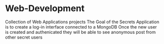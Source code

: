 # Web-Development
Collection of Web Applications projects
The Goal of the Secrets Application is to create a log-in interface connected to a MongoDB
Once the new user is created and authenicated they will be able to see anonymous post from other secret users
